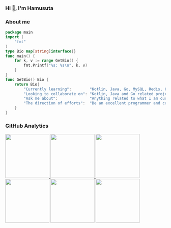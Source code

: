 ### Hi 👋, I'm Hamusuta

### About me

```go
package main
import (
	"fmt"
)
type Bio map[string]interface{}
func main() {
	for k, v := range GetBio() {
		fmt.Printf("%s: %s\n", k, v)
	}
}
func GetBio() Bio {
	return Bio{
		"Currently learning":        "Kotlin, Java, Go, MySQL, Redis, Kafka, MongoDB, Elasticsearch",
		"Looking to collaborate on": "Kotlin, Java and Go related projects",
		"Ask me about":              "Anything related to what I am currently learning",
		"The direction of efforts":  "Be an excellent programmer and create many meaningful open source projects",
	}
}
```

### GitHub Analytics

<a href="https://github.com/linhaojun857">
   <img align="" height="137.9px" src="https://github-readme-stats.vercel.app/api?username=Hamusuta0320&include_all_commits=true&count_private=true&hide_title=true&show_icons=true&include_all_commits=true&line_height=21"/>
   <img align="" height="137.9px" src="https://github-readme-stats.vercel.app/api/top-langs/?username=Hamusuta0320&hide_title=true&layout=compact"/>
</a>

<img align="" height="137.9px" src="http://github-profile-summary-cards.vercel.app/api/cards/profile-details?username=Hamusuta0320&theme=2077"/>
<img align="" height="137.9px" src="http://github-profile-summary-cards.vercel.app/api/cards/repos-per-language?username=Hamusuta0320&theme=2077&exclude="/>
<img align="" height="137.9px" src="http://github-profile-summary-cards.vercel.app/api/cards/most-commit-language?username=Hamusuta0320&theme=2077&exclude="/>
<img align="" height="137.9px" src="http://github-profile-summary-cards.vercel.app/api/cards/stats?username=Hamusuta0320&theme=2077"/>

